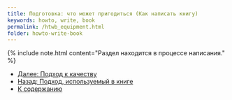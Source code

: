 ```yaml
---
title: Подготовка: что может пригодиться (Как написать книгу)
keywords: howto, write, book
permalink: /htwb_equipment.html
folder: howto-write-book
---
```


{% include note.html content="Раздел находится в процессе написания." %}

- [Далее: Подход к качеству](/htwb_quality_management.html)
- [Назад: Подход, используемый в книге](/htwb_book_method.html)
- [К содержанию](/htwb_toc.html)
